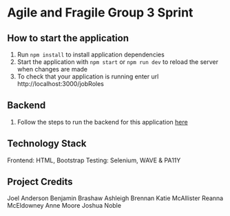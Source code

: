 # Agile and Fragile Group 3 Sprint

## How to start the application
1. Run `npm install` to install application dependencies
2. Start the application with `npm start` or `npm run dev` to reload the server when changes are made
3. To check that your application is running enter url http://localhost:3000/jobRoles

## Backend
1. Follow the steps to run the backend for this application <a href="https://github.com/Joshua-Noble-Dev/Group3-Backend" target="_blank">here</a>


Technology Stack
---
Frontend: HTML, Bootstrap
Testing: Selenium, WAVE & PA11Y


Project Credits
---
Joel Anderson
Benjamin Brashaw
Ashleigh Brennan
Katie McAllister
Reanna McEldowney
Anne Moore
Joshua Noble
